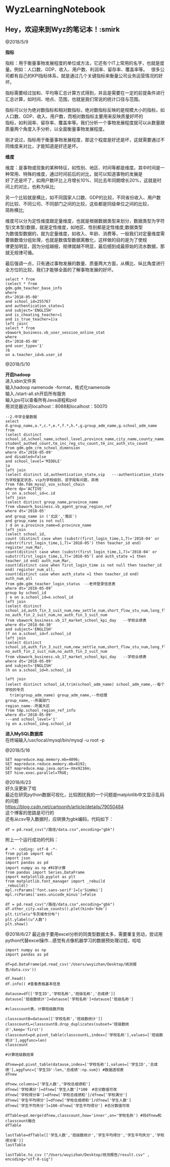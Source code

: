# WyzLearningNotebook   

Hey，欢迎来到Wyz的笔记本！:smirk
---
   
@2018/5/9

**指标**

指标：用于衡量事物发展程度的单位或方法，它还有个IT上常用的名字，也就是度量。例如：人口数、GDP、收入、用户数、利润率、留存率、覆盖率等。  
很多公司都有自己的KPI指标体系，就是通过几个关键指标来衡量公司业务运营情况的好坏。

指标需要经过加和、平均等汇总计算方式得到，并且是需要在一定的前提条件进行汇总计算，如时间、地点、范围，也就是我们常说的统计口径与范围。

指标可以分为绝对数指标和相对数指标，绝对数指标反映的是规模大小的指标，如人口数、GDP、收入、用户数，而相对数指标主要用来反映质量好坏的  
指标，如利润率、留存率、覆盖率等。我们分析一个事物发展程度就可以从数量跟质量两个角度入手分析，以全面衡量事物发展程度。

刚才说过，指标用于衡量事物发展程度，那这个程度是好还是坏，这就需要通过不同维度来对比，才能知道是好还是坏。

**维度**

维度：是事物或现象的某种特征，如性别、地区、时间等都是维度。其中时间是一种常用、特殊的维度，通过时间前后的对比，就可以知道事物的发展是  
好了还是坏了，如用户数环比上月增长10%、同比去年同期增长20%，这就是时间上的对比，也称为纵比;

另一个比较就是横比，如不同国家人口数、GDP的比较，不同省份收入、用户数的比较、不同公司、不同部门之间的比较，这些都是同级单位之间的比较，  
简称横比;

维度可以分为定性维度跟定量维度，也就是根据数据类型来划分，数据类型为字符型(文本型)数据，就是定性维度，如地区、性别都是定性维度;数据类型  
为数值型数据的，就为定量维度，如收入、年龄、消费等，一般我们对定量维度需要做数值分组处理，也就是数值型数据离散化，这样做的目的是为了使规  
律更加明显，因为分组越细，规律就越不明显，最后细到成最原始的流水数据，那就无规律可循。

最后强调一点，只有通过事物发展的数量、质量两大方面，从横比、纵比角度进行全方位的比较，我们才能够全面的了解事物发展的好坏。

```
select * from
(select * from 
gdm.gdm_teacher_base_info
where 
dt='2018-05-08'
and school_id=255767
and authentication_state=1
and subject='ENGLISH'
and is_cheating_teacher=1
and is_true_teacher=1)a
left join(
select * from
vbawork_business.vb_user_session_online_stat
where
dt='2018-05-08'
and user_type='1'
)b
on a.teacher_id=b.user_id
```

@2018/5/10

**开启hadoop**  
进入sbin文件夹  
输入hadoop namenode -format，格式化namenode  
输入./start-all.sh开启所有服务  
输入jps可以查看所有Java进程和pid  
用浏览器访问localhost：8088和localhost：50070  

```
--2.中学全量数据
select d.group_name,a.*,c.*,e.*,f.*,h.*,g.group_adm_name,g.school_adm_name
from
(select distinct  school_id,school_name,school_level,province_name,city_name,county_name,student_total_count,
student_authed_count,tm_inc_reg_stu_count,tm_inc_auth_stu_count
from gdm.gdm_crm_school_dimension
where dt='2018-05-09'
and disabled=false
and school_level='MIDDLE'
)a
left join
(select distinct id,authentication_state,vip   ---authentication_state为学校鉴定状态，vip为学校级别，该字段有问题，弃用
from fdm.fdm_mysql_vox_school_chain
where dp='ACTIVE'
)c on a.school_id=c.id
left join
(select distinct group_name,province_name
from vbawork_business.vb_agent_group_region_ref
where dt='2018-05'
and group_name in ('北区','南区')
and group_name is not null
) d on a.province_name=d.province_name
left join 
(select school_id,
count (distinct case when (substr(first_login_time,1,7)='2018-04' or substr(first_login_time,1,7)='2018-05') then teacher_id end) register_num_Mar,
count(distinct case when (substr(first_login_time,1,7)='2018-04' or substr(first_login_time,1,7)='2018-05') and auth_state =1 then teacher_id end) auth_num_Mar,
count(distinct case when first_login_time is not null then teacher_id end) register_num_all,
count(distinct case when auth_state =1 then teacher_id end) auth_num_all
from gdm.gdm_teacher_login_status  --老师登录信息表
where dt='2018-05-09'
group by school_id
) e on a.school_id=e.school_id
left join
(select distinct school_id,auth_fin_3_suit_num,new_settle_num,short_flow_stu_num,long_flow_stu_num,auth_fin_1_suit_num,auth_fin_2_suit_num,no_auth_fin_1_suit_num,
no_auth_fin_2_suit_num,no_auth_fin_3_suit_num
from vbawork_business.vb_17_market_school_kpi_day   --学校业绩表 
where dt='2018-04-30'
and subject='ENGLISH'
)f on a.school_id=f.school_id
left join
(select distinct school_id,auth_fin_3_suit_num,new_settle_num,short_flow_stu_num,long_flow_stu_num,auth_fin_1_suit_num,auth_fin_2_suit_num,no_auth_fin_1_suit_num,
no_auth_fin_2_suit_num,no_auth_fin_3_suit_num
from vbawork_business.vb_17_market_school_kpi_day   --学校业绩表 
where dt='2018-05-09'
and subject='ENGLISH'
)h on a.school_id=h.school_id

left join
(select distinct school_id,trim(school_adm_name) school_adm_name,--每个学校的专员
  trim(group_adm_name) group_adm_name,--市经理
group_name,--所属部门
region_name--所属大区
from tmp.school_region_ref_info
where dt='2018-05-09'
---and school_level='1' 
)g on a.school_id=g.school_id
```

**进入MySQL数据库**  
在终端输入/usr/local/mysql/bin/mysql -u root -p  

@2018/5/16  

```  
SET mapreduce.map.memory.mb=4096;  
SET mapreduce.reduce.memory.mb=8192;  
SET mapreduce.map.java.opts=-Xmx9216m;
SET hive.exec.parallel=TRUE;  
```  

@2018/6/23   
好久没更新了哈   
最近在研究python数据可视化，比较困扰我的一个问题是matplotlib中文显示乱码的问题   
https://blog.csdn.net/cartoonjh/article/details/79050484   
这个博客的思路是可行的   
还有从csv导入数据时，应转换为gbk编码，代码如下：
```   
df = pd.read_csv("/路径/data.csv",encoding="gbk")
```   
附上一个运行成功的代码：   
```   
# -*- coding: utf-8 -*- 
from pylab import mpl
import json
import pandas as pd  
import numpy as np #科学计算
from pandas import Series,DataFrame
import matplotlib.pyplot as plt
from matplotlib.font_manager import _rebuild
_rebuild()
mpl.rcParams['font.sans-serif']=[u'SimHei']
mpl.rcParams['axes.unicode_minus']=False

df = pd.read_csv("/路径/data.csv",encoding="gbk")
df.other_city.value_counts().plot(kind='kde')
plt.title(u"专员城市分布")
plt.ylabel(u"人数")
plt.show()
```   

@2018/6/27
最近由于要用excel分析的同类型数据太多，需要重复劳动，尝试用python代替excel操作…感觉有点像机器学习的数据预处理过程，哈哈
```
import numpy as np
import pandas as pd 

df=pd.DataFrame(pd.read_csv('/Users/wuyizhan/Desktop/统测报告/data.csv'))

df.head() 
df.info() #查看表格基本信息

datause=df[['学生ID','学校名称','班级名称','总成绩']]
datause['班级数统计']=datause['学校名称']+datause['班级名称']

#classcount表，计算班级数开始

classcountB=datause[['学校名称','班级数统计']]
classcountL=classcountB.drop_duplicates(subset='班级数统计',keep='first')
classcount=pd.pivot_table(classcountL,index=['学校名称'],values=['班级数统计'],aggfunc=len)
classcount

#计算班级数结束

dfnew=pd.pivot_table(datause,index=['学校名称'],values=['学生ID','总成绩'],aggfunc={'学生ID':len,'总成绩':np.sum}) #数据透视表
dfnew

dfnew.columns=['学生人数','学校总成绩和']
dfnew['学校满分']=dfnew['学生人数']*100  #总分数值可改
dfnew['学校得分率']=dfnew['学校总成绩和']/dfnew['学校满分']
dfnew['学生平均得分']=dfnew['学校总成绩和']/dfnew['学生人数']
dfnew['学生平均失分']=100-dfnew['学生平均得分'] #总分数值可改

dfTable=pd.merge(dfnew,classcount,how='inner',on='学校名称') #将dfnew和classcount融合
dfTable

lastTable=dfTable[['学生人数','班级数统计','学生平均得分','学生平均失分','学校得分率']]
lastTable

lastTable.to_csv ("/Users/wuyizhan/Desktop/统测报告/result.csv" , encoding="utf-8-sig")
```


